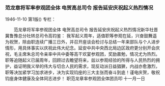 ### 范龙章将军率参观团全体  电贺高总司令  报告延安庆祝起义热烈情况

1946-11-10
第1版()
专栏：

　　范龙章将军率参观团全体
    电贺高总司令
    报告延安庆祝起义热烈情况新华社晋冀鲁豫总分社转总司令高钧鉴：
    我军起义周年，适值职等参观在延，兴奋鼓舞遥为祝贺，除由职连续广播三日外，并召开座谈会检讨与总结一年来部队与个人进步情形，用具体事实以庆祝此伟大纪念。延安中共中央西北局边区政府更分别开会庆祝，毛主席朱总司令亲率中共中委等高干欢宴参观团，奖励嘉勉，情况尤为热烈。职等追随起义已届周年，回顾过去瞻望将来，兹以参观经验的所得与人民热烈的拥护，益证明我义举的伟大与切合人民的需求，现反动派日益猖獗，内战亦愈激烈，职等决加紧学习加求进步，决为实现钧座的三大主张而奋斗到底！谨电庆贺，敬祝钧座身体健康及全体同志进步！
            职范龙章率参观团全体团员叩
                十一月一日
